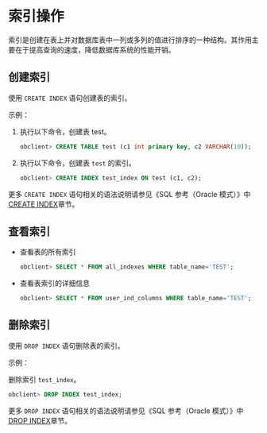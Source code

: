 索引操作 
=========================

索引是创建在表上并对数据库表中一列或多列的值进行排序的一种结构。其作用主要在于提高查询的速度，降低数据库系统的性能开销。

创建索引 
-------------------------

使用 `CREATE INDEX` 语句创建表的索引。

示例：

1. 执行以下命令，创建表 test。

   ```sql
   obclient> CREATE TABLE test (c1 int primary key, c2 VARCHAR(10));
   ```

   

2. 执行以下命令，创建表 `test` 的索引。

   ```sql
   obclient> CREATE INDEX test_index ON test (c1, c2);
   ```

   




更多 `CREATE INDEX` 语句相关的语法说明请参见《SQL 参考（Oracle 模式）》中 [CREATE INDEX](/zh-CN/11.sql-reference-oracle-mode/9.sql-statement-1/1.DDL-1/8.create-index-1.md)章节。

查看索引 
-------------------------

* 查看表的所有索引

  ```sql
  obclient> SELECT * FROM all_indexes WHERE table_name='TEST';
  ```

  




<!-- -->

* 查看表索引的详细信息

  ```sql
  obclient> SELECT * FROM user_ind_columns WHERE table_name='TEST';
  ```

  




删除索引 
-------------------------

使用 `DROP INDEX` 语句删除表的索引。

示例：

删除索引 `test_index`。

```sql
obclient> DROP INDEX test_index;
```



更多 `DROP INDEX` 语句相关的语法说明请参见《SQL 参考（Oracle 模式）》中 [DROP INDEX](/zh-CN/11.sql-reference-oracle-mode/9.sql-statement-1/1.DDL-1/19.drop-index-1.md)章节。
